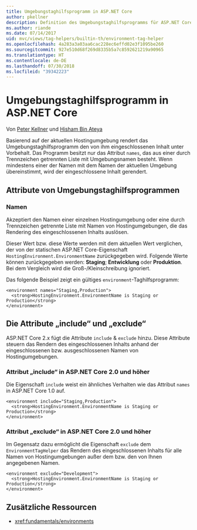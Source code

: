 ```yaml
---
title: Umgebungstaghilfsprogramm in ASP.NET Core
author: pkellner
description: Definition des Umgebungstaghilfsprogramms für ASP.NET Core, einschließlich aller Eigenschaften
ms.author: riande
ms.date: 07/14/2017
uid: mvc/views/tag-helpers/builtin-th/environment-tag-helper
ms.openlocfilehash: 4a283a3a03aa6cac228ec6effd02e3f1095be260
ms.sourcegitcommit: 927e510d68f269d8335b5a7c8592621219a90965
ms.translationtype: HT
ms.contentlocale: de-DE
ms.lasthandoff: 07/30/2018
ms.locfileid: "39342223"
---
```

# <a name="environment-tag-helper-in-aspnet-core"></a>Umgebungstaghilfsprogramm in ASP.NET Core

Von [Peter Kellner](http://peterkellner.net) und [Hisham Bin Ateya](https://twitter.com/hishambinateya)

Basierend auf der aktuellen Hostingumgebung rendert das Umgebungstaghilfsprogramm den von ihm eingeschlossenen Inhalt unter Vorbehalt. Das Programm besitzt nur das Attribut `names`, das aus einer durch Trennzeichen getrennten Liste mit Umgebungsnamen besteht. Wenn mindestens einer der Namen mit dem Namen der aktuellen Umgebung übereinstimmt, wird der eingeschlossene Inhalt gerendert.

## <a name="environment-tag-helper-attributes"></a>Attribute von Umgebungstaghilfsprogrammen

### <a name="names"></a>Namen

Akzeptiert den Namen einer einzelnen Hostingumgebung oder eine durch Trennzeichen getrennte Liste mit Namen von Hostingumgebungen, die das Rendering des eingeschlossenen Inhalts auslösen.

Dieser Wert bzw. diese Werte werden mit dem aktuellen Wert verglichen, der von der statischen ASP.NET Core-Eigenschaft `HostingEnvironment.EnvironmentName` zurückgegeben wird.  Folgende Werte können zurückgegeben werden: **Staging**; **Entwicklung** oder **Produktion**. Bei dem Vergleich wird die Groß-/Kleinschreibung ignoriert.

Das folgende Beispiel zeigt ein gültiges `environment`-Taghilfsprogramm:

```cshtml
<environment names="Staging,Production">
  <strong>HostingEnvironment.EnvironmentName is Staging or Production</strong>
</environment>
```

## <a name="include-and-exclude-attributes"></a>Die Attribute „include“ und „exclude“

ASP.NET Core 2.x fügt die Attribute `include` & `exclude` hinzu. Diese Attribute steuern das Rendern des eingeschlossenen Inhalts anhand der eingeschlossenen bzw. ausgeschlossenen Namen von Hostingumgebungen.

### <a name="include-aspnet-core-20-and-later"></a>Attribut „include“ in ASP.NET Core 2.0 und höher

Die Eigenschaft `include` weist ein ähnliches Verhalten wie das Attribut `names` in ASP.NET Core 1.0 auf.

```cshtml
<environment include="Staging,Production">
  <strong>HostingEnvironment.EnvironmentName is Staging or Production</strong>
</environment>
```

### <a name="exclude-aspnet-core-20-and-later"></a>Attribut „exclude“ in ASP.NET Core 2.0 und höher

Im Gegensatz dazu ermöglicht die Eigenschaft `exclude` dem `EnvironmentTagHelper` das Rendern des eingeschlossenen Inhalts für alle Namen von Hostingumgebungen außer dem bzw. den von Ihnen angegebenen Namen.

```cshtml
<environment exclude="Development">
  <strong>HostingEnvironment.EnvironmentName is Staging or Production</strong>
</environment>
```

## <a name="additional-resources"></a>Zusätzliche Ressourcen

* <xref:fundamentals/environments>
